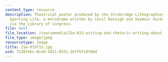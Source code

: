```yaml
---
content_type: resource
description: Theatrical poster produced by the Strobridge Lithographing Company for
  Sporting Life, a melodrama written by Cecil Raleigh and Seymour Hicks. Public domain
  via the Library of Congress.
file: null
file_location: /coursemedia/21w-015-writing-and-rhetoric-writing-about-sports-fall-2013/7228febc0ce85921025126ff67c8fd6d_21w-015f13.jpg
file_type: image/jpeg
resourcetype: Image
title: 21w-015f13.jpg
uid: 7228febc-0ce8-5921-0251-26ff67c8fd6d
---
```

